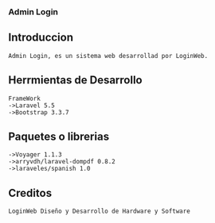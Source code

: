 <h3> Admin Login</h3>


## Introduccion
    Admin Login, es un sistema web desarrollad por LoginWeb.

## Herrmientas de Desarrollo
    FrameWork
    ->Laravel 5.5
    ->Bootstrap 3.3.7

## Paquetes o librerias
    ->Voyager 1.1.3
    ->arryvdh/laravel-dompdf 0.8.2
    ->laraveles/spanish 1.0

## Creditos
    LoginWeb Diseño y Desarrollo de Hardware y Software


